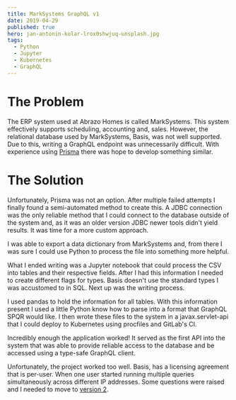 ```yaml
---
title: MarkSystems GraphQL v1
date: 2019-04-29
published: true
hero: jan-antonin-kolar-lrox0shwjuq-unsplash.jpg
tags:
  - Python
  - Jupyter
  - Kubernetes
  - GraphQL
---
```

# The Problem
The ERP system used at Abrazo Homes is called MarkSystems. This system effectively supports scheduling, accounting and, sales. However, the relational database used by MarkSystems, Basis, was not well supported. Due to this, writing a GraphQL endpoint was unnecessarily difficult. With experience using [Prisma](https://www.prisma.io/) there was hope to develop something similar. 

# The Solution

Unfortunately, Prisma was not an option. After multiple failed attempts I finally found a semi-automated method to create this. A JDBC connection was the only reliable method that I could connect to the database outside of the system and, as it was an older version JDBC newer tools didn't yield results. It was time for a more custom approach.

I was able to export a data dictionary from MarkSystems and, from there I was sure I could use Python to process the file into something more helpful.

What I ended writing was a Jupyter notebook that could process the CSV into tables and their respective fields. After I had this information I needed to create different flags for types. Basis doesn't use the standard types I was accustomed to in SQL. Next up was the writing process. 

I used pandas to hold the information for all <!-- TODO: Insert table count --> tables. With this information present I used a little Python know how to parse into a format that GraphQL SPQR would like. I then wrote these files to the system in a javax.servlet-api that I could deploy to Kubernetes using procfiles and GitLab's CI. 

Incredibly enough the application worked! It served as the first API into the system that was able to provide reliable access to the database and be accessed using a type-safe GraphQL client.


Unfortunately, the project worked too well. Basis, has a licensing agreement that is per-user. When one user started running multiple queries simultaneously across different IP addresses. Some questions were raised and I needed to move to [version 2](/projects/marksystems-graphql-v2/).

<!-- The ERP the company used utilizes a database that is not well-supported. -->
